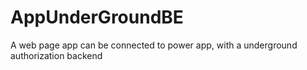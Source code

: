 # AppUnderGroundBE
A web page app can be connected to power app, with a underground authorization backend
